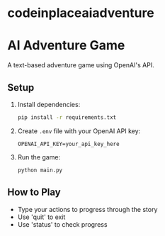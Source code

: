# codeinplaceaiadventure

# AI Adventure Game

A text-based adventure game using OpenAI's API.

## Setup

1. Install dependencies:
   ```bash
   pip install -r requirements.txt
   ```

2. Create `.env` file with your OpenAI API key:
   ```
   OPENAI_API_KEY=your_api_key_here
   ```

3. Run the game:
   ```bash
   python main.py
   ```

## How to Play

- Type your actions to progress through the story
- Use 'quit' to exit
- Use 'status' to check progress
